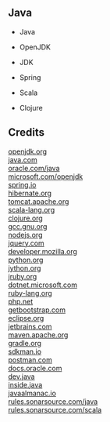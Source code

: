 Java
----

- Java

- OpenJDK

- JDK

- Spring

- Scala

- Clojure

Credits
-------
[openjdk.org](https://openjdk.org/)  
[java.com](https://java.com/)  
[oracle.com/java](https://oracle.com/java/)  
[microsoft.com/openjdk](https://microsoft.com/openjdk/)  
[spring.io](https://spring.io/)  
[hibernate.org](https://hibernate.org/)  
[tomcat.apache.org](https://tomcat.apache.org/)  
[scala-lang.org](https://scala-lang.org/)  
[clojure.org](https://clojure.org/)  
[gcc.gnu.org](https://gcc.gnu.org/)  
[nodejs.org](https://nodejs.org/)  
[jquery.com](https://jquery.com/)  
[developer.mozilla.org](https://developer.mozilla.org/)  
[python.org](https://python.org/)  
[jython.org](https://jython.org/)  
[jruby.org](https://jruby.org/)  
[dotnet.microsoft.com](https://dotnet.microsoft.com/)  
[ruby-lang.org](https://ruby-lang.org/)  
[php.net](https://php.net/)  
[getbootstrap.com](https://getbootstrap.com/)  
[eclipse.org](https://eclipse.org/)  
[jetbrains.com](https://jetbrains.com/)  
[maven.apache.org](https://maven.apache.org/)  
[gradle.org](https://gradle.org/)  
[sdkman.io](https://sdkman.io/)  
[postman.com](https://postman.com/)  
[docs.oracle.com](https://docs.oracle.com/)  
[dev.java](https://dev.java/)  
[inside.java](https://inside.java)  
[javaalmanac.io](https://javaalmanac.io/)  
[rules.sonarsource.com/java](https://rules.sonarsource.com/java/)  
[rules.sonarsource.com/scala](https://rules.sonarsource.com/scala/)
